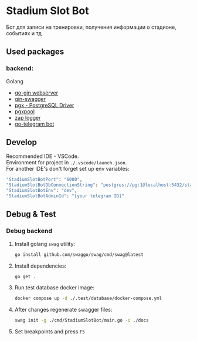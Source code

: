 # Stadium Slot Bot

Бот для записи на тренировки, получения информации о стадионе, событиях и тд

## Used packages

### backend:

Golang
- [go-gin webserver](https://github.com/gin-gonic/gin)
- [gin-swagger](https://github.com/swaggo/gin-swagger)
- [pgx - PostgreSQL Driver](https://github.com/jackc/pgx)
- [pgxpool](https://pkg.go.dev/github.com/jackc/pgx/v4/pgxpool)
- [zap logger](https://github.com/uber-go/zap)
- [go-telegram bot](https://github.com/go-telegram/bot)

## Develop

Recommended IDE - VSCode.
<br />
Environment for project in `./.vscode/launch.json`.
<br />
For another IDE's don't forget set up env variables:
```bash
"StadiumSlotBotPort": "6000",
"StadiumSlotBotDbConnectionString": "postgres://pg:1@localhost:5432/stadiumSlotBot_db",
"StadiumSlotBotEnv": "dev",
"StadiumSlotBotAdminId": "[your telegram ID]"
```

## Debug & Test

### Debug backend

1. Install golang `swag` utility:
    ```bash
    go install github.com/swaggo/swag/cmd/swag@latest
    ```
0. Install dependencies:
    ```bash
    go get .
    ```
0. Run test database docker image:
    ```bash
    docker compose up -d ./.test/database/docker-compose.yml
    ```

0. After changes regenerate swagger files:
    ```bash
    swag init -g ./cmd/StadiumSlotBot/main.go -o ./docs
    ```
0. Set breakpoints and press `F5`